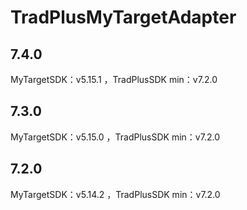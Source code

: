 # TradPlusMyTargetAdapter

## 7.4.0

MyTargetSDK：v5.15.1 ，TradPlusSDK min：v7.2.0

## 7.3.0

MyTargetSDK：v5.15.0 ，TradPlusSDK min：v7.2.0

## 7.2.0

MyTargetSDK：v5.14.2 ，TradPlusSDK min：v7.2.0